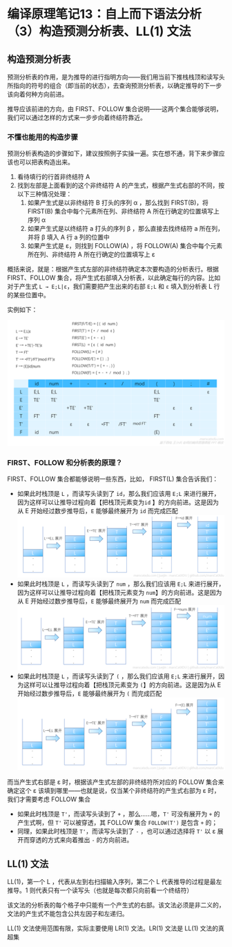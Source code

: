 # 编译原理笔记13：自上而下语法分析（3）构造预测分析表、LL(1) 文法

## 构造预测分析表

预测分析表的作用，是为推导的进行指明方向——我们用当前下推栈栈顶和读写头所指向的符号的组合（即当前的状态），去查询预测分析表，以确定推导的下一步该向着何种方向前进。

推导应该前进的方向，由 FIRST、FOLLOW 集合说明——这两个集合能够说明，我们可以通过怎样的方式来一步步向着终结符靠近。

### 不懂也能用的构造步骤

预测分析表构造的步骤如下，建议按照例子实操一遍。实在想不通，背下来步骤应该也可以把表构造出来。

1. 看待填行的行首非终结符 A
2. 找到左部是上面看到的这个非终结符 A 的产生式，根据产生式右部的不同，按以下三种情况处理：
   1. 如果产生式是以非终结符 B 打头的序列 α ，那么找到 FIRST(B)，将 FIRST(B) 集合中每个元素所在列、非终结符 A 所在行确定的位置填写上序列 α
   2. 如果产生式是以终结符 a 打头的序列 β ，那么直接去找终结符 a 所在列，并将 β 填入 A 行 a 列的位置中
   3. 如果产生式是 ε，则找到 FOLLOW(A) ，将 FOLLOW(A) 集合中每个元素所在列、非终结符 A 所在行确定的位置填写上 ε

概括来说，就是：根据产生式左部的非终结符确定本次要构造的分析表行。根据 FIRST、FOLLOW 集合，将产生式右部填入分析表，以此确定每行的内容。比如对于产生式 `L → E;L|ε`，我们需要把产生出来的右部 `E;L` 和 `ε` 填入到分析表 L 行的某些位置中。

实例如下：

![](./img/2020-07-25_11-14-49.png)

### FIRST、FOLLOW 和分析表的原理？

FIRST、FOLLOW 集合都能够说明一些东西，比如， FIRST(L) 集合告诉我们：

- 如果此时栈顶是 `L` ，而读写头读到了 `id`，那么我们应该用 `E;L` 来进行展开，因为这样可以让推导过程向着【把栈顶元素变为`id` 】的方向前进。这是因为从 E 开始经过数步推导后，`E` 能够最终展开为 `id` 而完成匹配
  ![](./img/2020-07-24_23-19-23.png)
- 如果此时栈顶是 `L` ，而读写头读到了 `num` ，那么我们应该用 `E;L` 来进行展开，因为这样可以让推导过程向着【把栈顶元素变为 `num`】的方向前进。这是因为从 E 开始经过数步推导后，`E` 能够最终展开为 `num` 而完成匹配
  ![](./img/2020-07-24_23-23-29.png)
- 如果此时栈顶是 `L` ，而读写头读到了 `(` ，那么我们应该用 `E;L` 来进行展开，因为这样可以让推导过程向着【把栈顶元素变为 `(`】的方向前进。这是因为从 E 开始经过数步推导后，`E` 能够最终展开为 `(` 而完成匹配
  ![](./img/2020-07-24_23-24-34.png)



而当产生式右部是 ε 时，根据该产生式左部的非终结符所对应的 FOLLOW 集合来确定这个 ε 该填到哪里——也就是说，仅当某个非终结符的产生式右部为 ε 时，我们才需要考虑 FOLLOW 集合

- 如果此时栈顶是 `T'`，而读写头读到了 `+` ，那么……嗯，`T'` 可没有展开为 `+` 的产生式啊，但 `T'` 可以被穿透，其 FOLLOW 集合 `FOLLOW(T')` 是包含 `+` 的；
- 同理，如果此时栈顶是 `T'`，而读写头读到了 `-` ，也可以通过选择将 `T'` 以 ε 展开而穿透的方式来向着推出 `-` 的方向前进。

## LL(1) 文法

LL(1)，第一个 L ，代表从左到右扫描输入序列，第二个 L 代表推导的过程是最左推导。1 则代表只有一个读写头（也就是每次都只向前看一个终结符）

该文法的分析表的每个格子中只能有一个产生式的右部。该文法必须是非二义的，文法的产生式不能包含公共左因子和左递归。

LL(1) 文法使用范围有限，实际主要使用 LR(1) 文法。LR(1) 文法是 LL(1) 文法的真超集